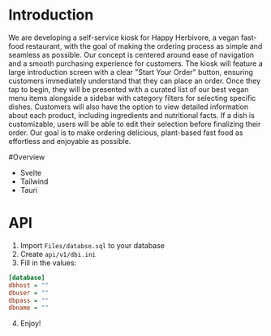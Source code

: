 # Introduction

We are developing a self-service kiosk for Happy Herbivore, a vegan fast-food restaurant, with the goal of making the ordering process as simple and seamless as possible. Our concept is centered around ease of navigation and a smooth purchasing experience for customers.
The kiosk will feature a large introduction screen with a clear "Start Your Order" button, ensuring customers immediately understand that they can place an order. Once they tap to begin, they will be presented with a curated list of our best vegan menu items alongside a sidebar with category filters for selecting specific dishes.
Customers will also have the option to view detailed information about each product, including ingredients and nutritional facts. If a dish is customizable, users will be able to edit their selection before finalizing their order. Our goal is to make ordering delicious, plant-based fast food as effortless and enjoyable as possible.

#Overview

- Svelte
- Tailwind
- Tauri

# API

1. Import `Files/databse.sql` to your database
2. Create `api/v1/dbi.ini`
3. Fill in the values:

```ini
[database]
dbhost = ""
dbuser = ""
dbpass = ""
dbname = ""
```

4. Enjoy!
